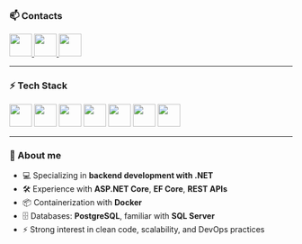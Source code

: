 ### 📫 Contacts
<a href="https://t.me/Pram1en4yk" target="_blank">
  <img src="https://th.bing.com/th/id/OIP.oJbNJfhxsmO74LJNNSWFtgHaHa?o=7&cb=12rm=3&rs=1&pid=ImgDetMain&o=7&rm=3" width="40" height="40"/>
</a>
<a href="https://www.linkedin.com/in/matvey-andrianov/" target="_blank">
  <img src="https://cdn.jsdelivr.net/gh/devicons/devicon/icons/linkedin/linkedin-original.svg" width="40" height="40"/>
</a>
<a href="mailto:andrianov8m@gmail.com" target="_blank">
  <img src="https://tse2.mm.bing.net/th/id/OIP.IWEfDpzqd7r0aQTOevysagHaHa?cb=12&rs=1&pid=ImgDetMain&o=7&rm=3" width="40" height="40"/>
</a>

---

### ⚡ Tech Stack
<p align="left">
  <img src="https://cdn.jsdelivr.net/gh/devicons/devicon/icons/csharp/csharp-original.svg" width="40" height="40"/>
  <img src="https://cdn.jsdelivr.net/gh/devicons/devicon/icons/dotnetcore/dotnetcore-original.svg" width="40" height="40"/>
  <img src="https://cdn.jsdelivr.net/gh/devicons/devicon/icons/docker/docker-original.svg" width="40" height="40"/>
  <img src="https://cdn.jsdelivr.net/gh/devicons/devicon/icons/git/git-original.svg" width="40" height="40"/>
  <img src="https://cdn.jsdelivr.net/gh/devicons/devicon/icons/github/github-original.svg" width="40" height="40"/>
  <img src="https://cdn.jsdelivr.net/gh/devicons/devicon/icons/postgresql/postgresql-original.svg" width="40" height="40"/>
  <img src="https://cdn.jsdelivr.net/gh/devicons/devicon/icons/visualstudio/visualstudio-plain.svg" width="40" height="40"/>
</p>

---

### 🚀 About me
- 💻 Specializing in **backend development with .NET**  
- 🛠 Experience with **ASP.NET Core**, **EF Core**, **REST APIs**  
- 📦 Containerization with **Docker**  
- 🗄 Databases: **PostgreSQL**, familiar with **SQL Server**  
- ⚡ Strong interest in clean code, scalability, and DevOps practices  
